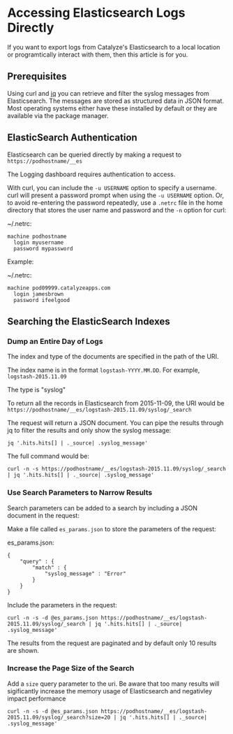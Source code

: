 # Accessing Elasticsearch Logs Directly

If you want to export logs from Catalyze's Elasticsearch to a local location or programtically interact with them, then this article is for you.

## Prerequisites

Using curl and [jq](https://stedolan.github.io/jq/) you can retrieve and filter the syslog messages from Elasticsearch.  The messages are stored as structured data in JSON format. Most operating systems either have these installed by default or they are available via the package manager.

## ElasticSearch Authentication

Elasticsearch can be queried directly by making a request to `https://podhostname/__es`

The Logging dashboard requires authentication to access.  

With curl, you can include the `-u USERNAME` option to specify a username. curl will present a password prompt when using the `-u USERNAME` option.  Or, to avoid re-entering the password repeatedly, use a `.netrc` file in the home directory that stores the user name and password and the `-n` option for curl:

~/.netrc:
```
machine podhostname
  login myusername
  password mypassword
```

Example:

~/.netrc:
```
machine pod09999.catalyzeapps.com
  login jamesbrown
  password ifeelgood
```

## Searching the ElasticSearch Indexes

### Dump an Entire Day of Logs

The index and type of the documents are specified in the path of the URI.

The index name is in the format `logstash-YYYY.MM.DD`.  For example, `logstash-2015.11.09`

The type is "syslog"

To return all the records in Elasticsearch from 2015-11-09, the URI would be `https://podhostname/__es/logstash-2015.11.09/syslog/_search`

The request will return a JSON document.  You can pipe the results through jq to filter the results and only show the syslog message:

`jq '.hits.hits[] | ._source| .syslog_message'`

The full command would be:

`curl -n -s https://podhostname/__es/logstash-2015.11.09/syslog/_search | jq '.hits.hits[] | ._source| .syslog_message'`

### Use Search Parameters to Narrow Results

Search parameters can be added to a search by including a JSON document in the request:

Make a file called `es_params.json` to store the parameters of the request:

es_params.json:
```
{
    "query" : {
        "match" : {
            "syslog_message" : "Error"
        }
    }
}
```
Include the parameters in the request:

`curl -n -s -d @es_params.json https://podhostname/__es/logstash-2015.11.09/syslog/_search | jq '.hits.hits[] | ._source| .syslog_message'`

The results from the request are paginated and by default only 10 results are shown.

### Increase the Page Size of the Search

Add a `size` query parameter to the uri. Be aware that too many results will sigificantly increase the memory usage of Elasticsearch and negativley impact performance

`curl -n -s -d @es_params.json https://podhostname/__es/logstash-2015.11.09/syslog/_search?size=20 | jq '.hits.hits[] | ._source| .syslog_message'`
